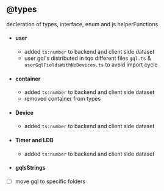 ## @types

decleration of types, interface, enum and js helperFunctions

- #### user

  - added `ts:number` to backend and client side dataset
  - user gql's distributed in tqo different files `gql.ts` & `userGqlFieldsWithNoDevices.ts` to avoid import cycle

- #### container

  - added `ts:number` to backend and client side dataset
  - removed container from types

- #### Device

  - added `ts:number` to backend and client side dataset

- #### Timer and LDB

  - added `ts:number` to backend and client side dataset

- #### gqlsStrings

- [ ] move gql to specific folders
